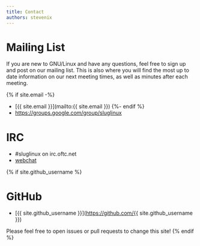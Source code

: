 ```yaml
---
title: Contact
authors: stevenix
---
```


# Mailing List

If you are new to GNU/Linux and have any questions, feel free to sign up and
post on our mailing list. This is also where you will find the most up to date
information on our next meeting times, as well as minutes after each meeting.

{% if site.email -%}
* [{{ site.email }}](mailto:{{ site.email }})
{%- endif %}
* <https://groups.google.com/group/sluglinux>

# IRC

* \#sluglinux on irc.oftc.net
* [webchat](http://webchat.oftc.net/?channels=%23sluglinux&uio=d4)

{% if site.github_username %}
# GitHub

* [{{ site.github_username }}](https://github.com/{{ site.github_username }})

Please feel free to open issues or pull requests to change this site!
{% endif %}
